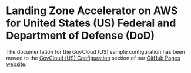 # Landing Zone Accelerator on AWS for United States (US) Federal and Department of Defense (DoD)

The documentation for the GovCloud (US) sample configuration has been moved to the [GovCloud (US) Configuration](https://awslabs.github.io/landing-zone-accelerator-on-aws/latest/sample-configurations/govcloud-us) section of our [GitHub Pages website](https://awslabs.github.io/landing-zone-accelerator-on-aws).
